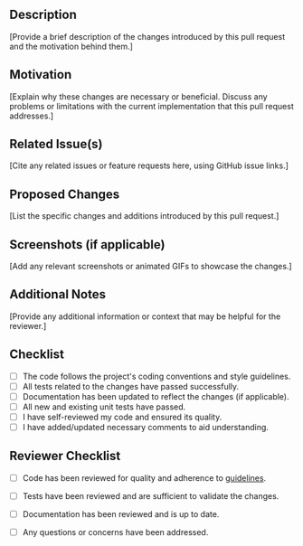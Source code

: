## Description
[Provide a brief description of the changes introduced by this pull request and the motivation behind them.]

## Motivation
[Explain why these changes are necessary or beneficial. Discuss any problems or limitations with the current implementation that this pull request addresses.]

## Related Issue(s)
[Cite any related issues or feature requests here, using GitHub issue links.]

## Proposed Changes
[List the specific changes and additions introduced by this pull request.]

## Screenshots (if applicable)
[Add any relevant screenshots or animated GIFs to showcase the changes.]

## Additional Notes
[Provide any additional information or context that may be helpful for the reviewer.]

## Checklist
- [ ] The code follows the project's coding conventions and style guidelines.
- [ ] All tests related to the changes have passed successfully.
- [ ] Documentation has been updated to reflect the changes (if applicable).
- [ ] All new and existing unit tests have passed.
- [ ] I have self-reviewed my code and ensured its quality.
- [ ] I have added/updated necessary comments to aid understanding.

## Reviewer Checklist
- [ ] Code has been reviewed for quality and adherence to [guidelines](https://doc.rust-lang.org/1.0.0/style/README.html).
- [ ] Tests have been reviewed and are sufficient to validate the changes.
- [ ] Documentation has been reviewed and is up to date.
- [ ] Any questions or concerns have been addressed.

